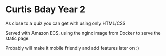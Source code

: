 # Curtis Bday Year 2
As close to a quiz you can get with using only HTML/CSS

Served with Amazon ECS, using the nginx image from Docker to serve
the static page. 

Probably will make it mobile friendly and add features later on :)

